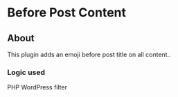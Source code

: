 # Before Post Content 

 ## About

 This plugin adds an emoji before post title on all content..

 ### Logic used
 
 PHP WordPress filter